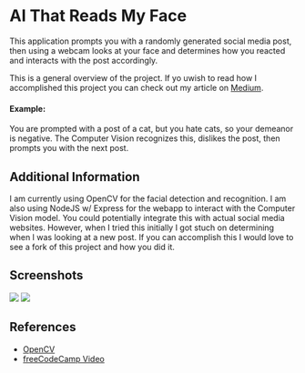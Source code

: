
# AI That Reads My Face

This application prompts you with a randomly generated social media post, then using a webcam looks at your
face and determines how you reacted and interacts with the post accordingly.

This is a general overview of the project. If yo uwish to read how I accomplished this project you can check out my article on [Medium](https://medium.com/@csharpseth/my-face-liked-your-post-36af4c545df3).

#### Example:
You are prompted with a post of a cat, but you hate cats, so your demeanor is negative. The Computer Vision recognizes this, dislikes the post, then prompts you with the next post.

## Additional Information
I am currently using OpenCV for the facial detection and recognition. I am also using NodeJS w/ Express for the webapp to interact with the Computer Vision model. You could potentially integrate this with actual social media websites. However, when I tried this initially I got stuch on determining when I was looking at a new post. If you can accomplish this I would love to see a fork of this project and how you did it.

## Screenshots
![](https://github.com/csharpseth/opencv-facial-sentiment-analysis/blob/main/media/readmyface.gif)
![](https://github.com/csharpseth/opencv-facial-sentiment-analysis/blob/main/media/noface.png)

## References
 - [OpenCV](https://opencv.org/)
 - [freeCodeCamp Video](https://youtu.be/oXlwWbU8l2o)
